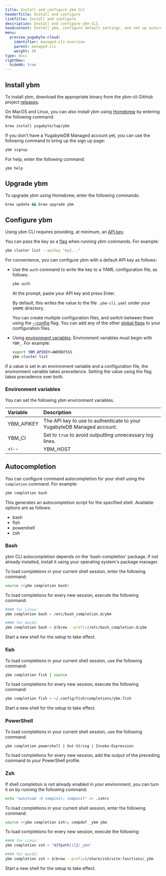 ```yaml
---
title: Install and configure ybm CLI
headerTitle: Install and configure
linkTitle: Install and configure
description: Install and configure ybm CLI.
headcontent: Install ybm, configure default settings, and set up autocompletion
menu:
  preview_yugabyte-cloud:
    identifier: managed-cli-overview
    parent: managed-cli
    weight: 50
type: docs
rightNav:
  hideH4: true
---
```


## Install ybm

To install ybm, download the appropriate binary from the ybm-cli GitHub project [releases](https://github.com/yugabyte/ybm-cli/releases).

On MacOS and Linux, you can also install ybm using [Homebrew](https://brew.sh) by entering the following command:

```sh
brew install yugabyte/tap/ybm
```

If you don't have a YugabyteDB Managed account yet, you can use the following command to bring up the sign up page:

```sh
ybm signup
```

For help, enter the following command:

```sh
ybm help
```

## Upgrade ybm

To upgrade ybm using Homebrew, enter the following commands:

```sh
brew update && brew upgrade ybm
```

## Configure ybm

Using ybm CLI requires providing, at minimum, an [API key](../../managed-apikeys/).

You can pass the key as a [flag](../managed-cli-reference/#global-flags) when running ybm commands. For example:

```sh
ybm cluster list --apiKey "eyJ..."
```

For convenience, you can configure ybm with a default API key as follows:

- Use the `auth` command to write the key to a YAML configuration file, as follows:

  ```sh
  ybm auth
  ```

  At the prompt, paste your API key and press Enter.

  By default, this writes the value to the file `.ybm-cli.yaml` under your `$HOME` directory.

  You can create multiple configuration files, and switch between them using the [--config](../managed-cli-reference/#global-flags) flag. You can add any of the other [global flags](../managed-cli-reference/#global-flags) to your configuration files.

- Using [environment variables](#environment-variables). Environment variables must begin with `YBM_`. For example:

  ```sh
  export YBM_APIKEY=AWERDFSSS
  ybm cluster list
  ```

If a value is set in an environment variable and a configuration file, the environment variable takes precedence. Setting the value using the flag takes precedence over both.

### Environment variables

You can set the following ybm environment variables.

| Variable | Description |
| :--- | :--- |
| YBM_APIKEY | The API key to use to authenticate to your YugabyteDB Managed account. |
| YBM_CI | Set to `true` to avoid outputting unnecessary log lines. |
<!--| YBM_HOST | The host address of the cluster you are managing. By default, https is added to the host if no scheme is provided. |-->

## Autocompletion

You can configure command autocompletion for your shell using the `completion` command. For example:

```sh
ybm completion bash
```

This generates an autocompletion script for the specified shell. Available options are as follows:

- bash
- fish
- powershell
- zsh

### Bash

ybm CLI autocompletion depends on the 'bash-completion' package. If not already installed, install it using your operating system's package manager.

To load completions in your current shell session, enter the following command:

```sh
source <(ybm completion bash)
```

To load completions for every new session, execute the following command:

```sh
#### for Linux:
ybm completion bash > /etc/bash_completion.d/ybm

#### for macOS:
ybm completion bash > $(brew --prefix)/etc/bash_completion.d/ybm
```

Start a new shell for the setup to take effect.

### fish

To load completions in your current shell session, use the following command:

```sh
ybm completion fish | source
```

To load completions for every new session, execute the following command:

```sh
ybm completion fish > ~/.config/fish/completions/ybm.fish
```

Start a new shell for the setup to take effect.

### PowerShell

To load completions in your current shell session, use the following command:

```sh
ybm completion powershell | Out-String | Invoke-Expression
```

To load completions for every new session, add the output of the preceding command to your PowerShell profile.

### Zsh

If shell completion is not already enabled in your environment, you can turn it on by running the following command:

```sh
echo "autoload -U compinit; compinit" >> .zshrc
```

To load completions in your current shell session, enter the following command:

```sh
source <(ybm completion zsh); compdef _ybm ybm
```

To load completions for every new session, execute the following:

```sh
#### for Linux:
ybm completion zsh > "${fpath[1]}/_ybm"

#### for macOS:
ybm completion zsh > $(brew --prefix)/share/zsh/site-functions/_ybm
```

Start a new shell for the setup to take effect.
